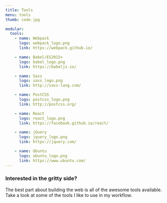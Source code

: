 ```yaml
---
title: Tools
menu: tools
thumb: code.jpg

modular:    
  tools:
    - name: Webpack
      logo: webpack_logo.png
      link: https://webpack.github.io/

    - name: Babel/ES2015+
      logo: babel_logo.png
      link: https://babeljs.io/

    - name: Sass
      logo: sass_logo.png
      link: http://sass-lang.com/

    - name: PostCSS
      logo: postcss_logo.png
      link: http://postcss.org/

    - name: React
      logo: react_logo.png
      link: https://facebook.github.io/react/

    - name: jQuery
      logo: jquery_logo.png
      link: https://jquery.com/

    - name: Ubuntu
      logo: ubuntu_logo.png
      link: https://www.ubuntu.com/
---
```


### Interested in the gritty side?

The best part about building the web is all of the awesome tools available. Take a look at some of the tools I like to use in my workflow.